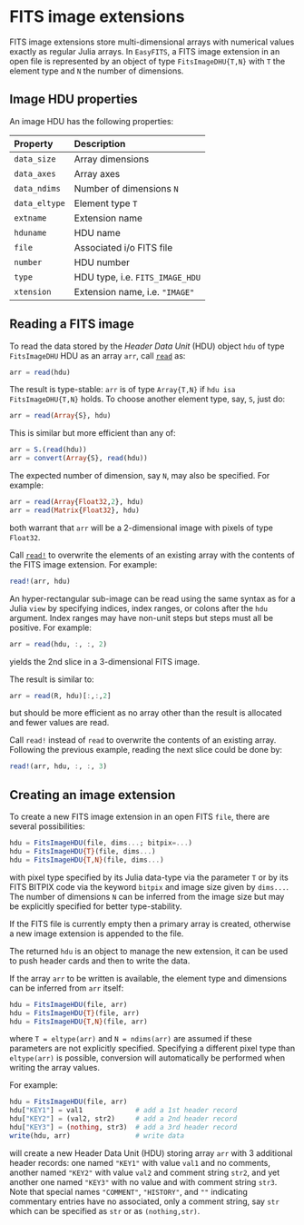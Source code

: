 # FITS image extensions

FITS image extensions store multi-dimensional arrays with numerical values exactly as
regular Julia arrays. In `EasyFITS`, a FITS image extension in an open file is represented
by an object of type `FitsImageDHU{T,N}` with `T` the element type and `N` the number of
dimensions.


## Image HDU properties

An image HDU has the following properties:

| Property      | Description                     |
|:--------------|:--------------------------------|
| `data_size`   | Array dimensions                |
| `data_axes`   | Array axes                      |
| `data_ndims`  | Number of dimensions `N`        |
| `data_eltype` | Element type `T`                |
| `extname`     | Extension name                  |
| `hduname`     | HDU name                        |
| `file`        | Associated i/o FITS file        |
| `number`      | HDU number                      |
| `type`        | HDU type, i.e. `FITS_IMAGE_HDU` |
| `xtension`    | Extension name, i.e. `"IMAGE"`  |


## Reading a FITS image

To read the data stored by the *Header Data Unit* (HDU) object `hdu` of type
`FitsImageDHU` HDU as an array `arr`, call [`read`](@ref) as:

``` julia
arr = read(hdu)
```

The result is type-stable: `arr` is of type `Array{T,N}` if `hdu isa FitsImageDHU{T,N}`
holds. To choose another element type, say, `S`, just do:

``` julia
arr = read(Array{S}, hdu)
```

This is similar but more efficient than any of:

``` julia
arr = S.(read(hdu))
arr = convert(Array{S}, read(hdu))
```

The expected number of dimension, say `N`, may also be specified. For example:

``` julia
arr = read(Array{Float32,2}, hdu)
arr = read(Matrix{Float32}, hdu)
```

both warrant that `arr` will be a 2-dimensional image with pixels of type `Float32`.

Call [`read!`](@ref) to overwrite the elements of an existing array with the contents of
the FITS image extension. For example:

``` julia
read!(arr, hdu)
```

An hyper-rectangular sub-image can be read using the same syntax as for a Julia `view` by
specifying indices, index ranges, or colons after the `hdu` argument. Index ranges may
have non-unit steps but steps must all be positive. For example:

``` julia
arr = read(hdu, :, :, 2)
```

yields the 2nd slice in a 3-dimensional FITS image.

The result is similar to:

``` julia
arr = read(R, hdu)[:,:,2]
```

but should be more efficient as no array other than the result is allocated and fewer
values are read.

Call `read!` instead of `read` to overwrite the contents of an existing array. Following
the previous example, reading the next slice could be done by:

``` julia
read!(arr, hdu, :, :, 3)
```


## Creating an image extension

To create a new FITS image extension in an open FITS `file`, there are several
possibilities:

``` julia
hdu = FitsImageHDU(file, dims...; bitpix=...)
hdu = FitsImageHDU{T}(file, dims...)
hdu = FitsImageHDU{T,N}(file, dims...)
```

with pixel type specified by its Julia data-type via the parameter `T` or by its FITS
BITPIX code via the keyword `bitpix` and image size given by `dims...`. The number of
dimensions `N` can be inferred from the image size but may be explicitly specified for
better type-stability.

If the FITS file is currently empty then a primary array is created, otherwise a new image
extension is appended to the file.

The returned `hdu` is an object to manage the new extension, it can be used to push header
cards and then to write the data.

If the array `arr` to be written is available, the element type and dimensions can be
inferred from `arr` itself:

``` julia
hdu = FitsImageHDU(file, arr)
hdu = FitsImageHDU{T}(file, arr)
hdu = FitsImageHDU{T,N}(file, arr)
```

where `T = eltype(arr)` and `N = ndims(arr)` are assumed if these parameters are not
explicitly specified. Specifying a different pixel type than `eltype(arr)` is possible,
conversion will automatically be performed when writing the array values.

For example:

``` julia
hdu = FitsImageHDU(file, arr)
hdu["KEY1"] = val1             # add a 1st header record
hdu["KEY2"] = (val2, str2)     # add a 2nd header record
hdu["KEY3"] = (nothing, str3)  # add a 3rd header record
write(hdu, arr)                # write data
```

will create a new Header Data Unit (HDU) storing array `arr` with 3 additional header
records: one named `"KEY1"` with value `val1` and no comments, another named `"KEY2"` with
value `val2` and comment string `str2`, and yet another one named `"KEY3"` with no value
and with comment string `str3`. Note that special names `"COMMENT"`, `"HISTORY"`, and `""`
indicating commentary entries have no associated, only a comment string, say `str` which
can be specified as `str` or as `(nothing,str)`.

